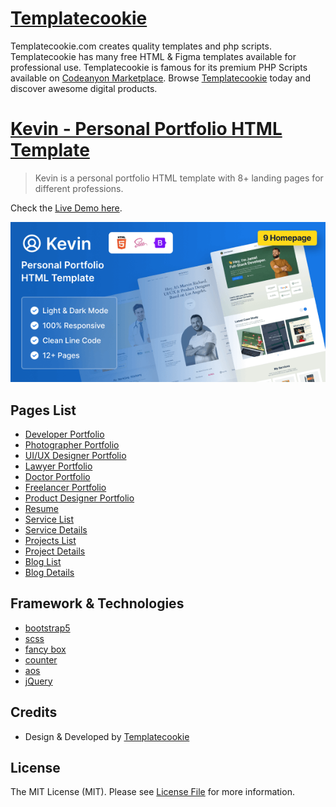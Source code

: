 # [Templatecookie](https://templatecookie.com)
Templatecookie.com creates quality templates and php scripts. Templatecookie has many free HTML & Figma templates available for professional use. Templatecookie is famous for its premium PHP Scripts available on [Codeanyon Marketplace](https://codecanyon.net/user/templatecookie). Browse [Templatecookie](https://templatecookie.com) today and discover awesome digital products.

# [Kevin - Personal Portfolio HTML Template](https://www.templatecookie.com/demo/kevin-personal-portfolio-free-html-template)

> Kevin is a personal portfolio HTML template with 8+ landing pages for different professions.

Check the [Live Demo here](https://kevin-html.vercel.app/).

![](screenshot.png)

## Pages List
- [Developer Portfolio](https://kevin-html.vercel.app/)
- [Photographer Portfolio](https://kevin-html.vercel.app/photographer.html)
- [UI/UX Designer Portfolio](https://kevin-html.vercel.app/designer.html)
- [Lawyer Portfolio](https://kevin-html.vercel.app/lawyer.html)
- [Doctor Portfolio](https://kevin-html.vercel.app/doctor.html)
- [Freelancer Portfolio](https://kevin-html.vercel.app/freelancer.html)
- [Product Designer Portfolio](https://kevin-html.vercel.app/product-designer.html)
- [Resume](https://kevin-html.vercel.app/resume.html)
- [Service List](https://kevin-html.vercel.app/service.html)
- [Service Details](https://kevin-html.vercel.app/service-detail.html)
- [Projects List](https://kevin-html.vercel.app/project.html)
- [Project Details](https://kevin-html.vercel.app/project-details.html)
- [Blog List](https://kevin-html.vercel.app/article.html)
- [Blog Details](https://kevin-html.vercel.app/article-details.html)


## Framework & Technologies
- [bootstrap5](https://getbootstrap.com/docs/5.0/getting-started/introduction/)
- [scss](https://sass-lang.com/)
- [fancy box](http://fancybox.net/)
- [counter](https://codepen.io/powro01/pen/MJoLdE)
- [aos](https://michalsnik.github.io/aos/)
- [jQuery](https://jquery.com/)

## Credits
- Design & Developed by [Templatecookie](https://templatecookie.com)

## License
The MIT License (MIT). Please see [License File](LICENSE.md) for more information.

